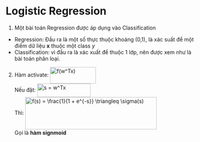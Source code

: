 # Logistic Regression

1. Một bài toán Regression được áp dụng vào Classification

- Regression: Đầu ra là một số thực thuộc khoảng (0,1), là xác suất để một điểm dữ liệu **x** thuộc một class *y*
- Classification: vì đầu ra là xác xuất để thuộc 1 lớp, nên được xem như là bài toán phân loại.
2. Hàm activate:
        <img src="https://bit.ly/3t2TbRx" align="center" border="0" alt="f(w^Tx)" width="122" height="44" />
        <br>
        Nếu đặt:
        <img src="http://www.sciweavers.org/tex2img.php?eq=s%20%3D%20w%5ETx&bc=White&fc=Black&im=jpg&fs=24&ff=arev&edit=0" align="center" border="0" alt="s = w^Tx" width="142" height="36" />
        <br>
        Thì: 
        <img src="http://www.sciweavers.org/tex2img.php?eq=f%28s%29%20%3D%20%5Cfrac%7B1%7D%7B1%20%2B%20e%5E%7B-s%7D%7D%20%5Ctriangleq%20%5Csigma%28s%29&bc=White&fc=Black&im=jpg&fs=24&ff=arev&edit=0" align="center" border="0" alt="f(s) = \frac{1}{1 + e^{-s}} \triangleq \sigma(s)" width="350" height="86" />
        <br>
        Gọi là **hàm signmoid** 

    
